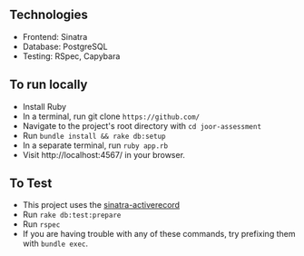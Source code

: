 ## Technologies
* Frontend: Sinatra
* Database: PostgreSQL
* Testing: RSpec, Capybara

## To run locally
* Install Ruby
* In a terminal, run git clone `https://github.com/`
* Navigate to the project's root directory with `cd joor-assessment`
* Run `bundle install && rake db:setup`
* In a separate terminal, run `ruby app.rb`
* Visit http://localhost:4567/ in your browser.

## To Test
* This project uses the [sinatra-activerecord](https://github.com/janko-m/sinatra-activerecord)
* Run `rake db:test:prepare`
* Run `rspec`
* If you are having trouble with any of these commands, try prefixing them with `bundle exec`.
